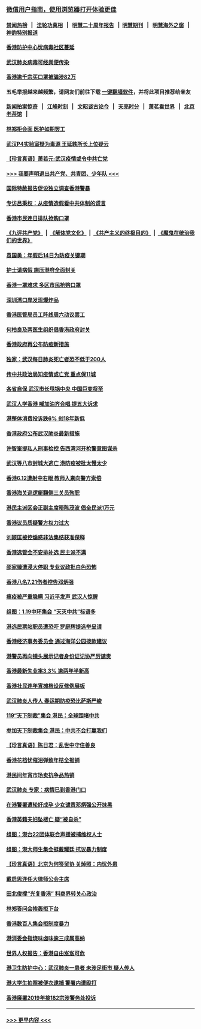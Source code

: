 ### [微信用户指南，使用浏览器打开体验更佳](https://github.com/gfw-breaker/banned-news1/blob/master/indexes/wechat-guide.md?t=0)
#### [禁闻热榜](热点新闻.md?t=0)  &nbsp;&nbsp;|&nbsp;&nbsp; [法轮功真相](https://github.com/gfw-breaker/truth/blob/master/README.md?t=0) &nbsp;&nbsp;|&nbsp;&nbsp; [明慧二十周年报告](https://github.com/gfw-breaker/mh-reports/blob/master/README.md?t=0) &nbsp;&nbsp;|&nbsp;&nbsp;[明慧期刊](https://github.com/gfw-breaker/mh-qikan) &nbsp;&nbsp;|&nbsp;&nbsp; [明慧海外之窗](https://github.com/gfw-breaker/mh-news/blob/master/README.md?t=0) &nbsp;&nbsp;|&nbsp;&nbsp; [神韵特别报道](https://github.com/gfw-breaker/mh-news/blob/master/shenyun.md?t=0)
#### [香港防护中心忧病毒社区蔓延](../pages/nsc415/n11839933.md?t=02030955) 
#### [武汉肺炎病毒可经粪便传染](../pages/nsc415/n11839939.md?t=02030955) 
#### [香港逾千宗买口罩被骗涉82万](../pages/nsc415/n11839914.md?t=02030955) 
#### 五毛举报越来越频繁，请网友们前往下载 [一键翻墙软件](https://github.com/gfw-breaker/ssr-accounts)，并将此项目推荐给亲友
#### [新闻拍案惊奇](https://github.com/gfw-breaker/banned-news1/blob/master/pages/link4.md) &nbsp;&nbsp;|&nbsp;&nbsp; [江峰时刻](https://github.com/gfw-breaker/banned-news1/blob/master/pages/link4.md) &nbsp;&nbsp;|&nbsp;&nbsp; [文昭谈古论今](https://github.com/gfw-breaker/banned-news1/blob/master/pages/link4.md) &nbsp;&nbsp;|&nbsp;&nbsp; [天亮时分](https://github.com/gfw-breaker/banned-news1/blob/master/pages/link4.md) &nbsp;&nbsp;|&nbsp;&nbsp; [萧茗看世界](https://github.com/gfw-breaker/banned-news1/blob/master/pages/link4.md) &nbsp;&nbsp;|&nbsp;&nbsp; [北京老茶馆](https://github.com/gfw-breaker/banned-news1/blob/master/pages/link4.md) &nbsp;&nbsp;|&nbsp;&nbsp; 
#### [林郑拒会面 医护如期罢工](../pages/nsc415/n11839892.md?t=02030955) 
#### [武汉P4实验室疑为毒源 王延轶所长上位疑云](../pages/nsc415/n11835543.md?t=02030955) 
#### [【珍言真语】萧若元:武汉疫情或令中共亡党](../pages/nsc415/n11829394.md?t=02030955) 
#### [>>> 我要声明退出共产党、共青团、少年队 <<<](https://github.com/begood0513/goodnews/blob/master/quit/letter.md) 
#### [国际特赦报告促设独立调查香港警暴](../pages/nsc415/n11833845.md?t=02030955) 
#### [专访吕秉权：从疫情造假看中共体制的谎言](../pages/nsc415/n11833813.md?t=02030955) 
#### [香港市民连日排队抢购口罩](../pages/nsc415/n11833794.md?t=02030955) 
#### [《九评共产党》](https://github.com/begood0513/9ping.md/blob/master/README.md) &nbsp;|&nbsp; [《解体党文化》](../../../../jtdwh.md/blob/master/README.md)  &nbsp;|&nbsp; [《共产主义的终极目的》](../../../../gczydzjmd.md/blob/master/README.md) &nbsp;|&nbsp; [《魔鬼在统治我们的世界》](../../../../mgztzwmdsj.md/blob/master/README.md) 
#### [袁国勇：年假后14日为防疫关键期](../pages/nsc415/n11831088.md?t=02030955) 
#### [护士请病假 施压港府全面封关](../pages/nsc415/n11831030.md?t=02030955) 
#### [香港一罩难求 多区市民抢购口罩](../pages/nsc415/n11831002.md?t=02030955) 
#### [深圳湾口岸发现爆炸品](../pages/nsc415/n11828802.md?t=02030955) 
#### [香港医管局员工阵线周六动议罢工](../pages/nsc415/n11828762.md?t=02030955) 
#### [何柏良及两医生组织倡香港政府封关](../pages/nsc415/n11828749.md?t=02030955) 
#### [香港政府再公布防疫新措施](../pages/nsc415/n11828716.md?t=02030955) 
#### [独家：武汉每日肺炎死亡者恐不低于200人](../pages/nsc415/n11828240.md?t=02030955) 
#### [传中共政治局知疫情或亡党 重点保11城](../pages/nsc415/n11828145.md?t=02030955) 
#### [各省自保 武汉市长甩锅中央 中国巨变将至](../pages/nsc415/n11828021.md?t=02030955) 
#### [武汉人学香港 喊加油齐合唱 提五大诉求](../pages/nsc415/n11827046.md?t=02030955) 
#### [港整体消费投诉跌6% 创18年新低](../pages/nsc415/n11817280.md?t=02030955) 
#### [香港政府公布武汉肺炎最新措施](../pages/nsc415/n11817152.md?t=02030955) 
#### [许智峯提私人刑事检控 告西湾河开枪警意图谋杀](../pages/nsc415/n11817132.md?t=02030955) 
#### [武汉等八市封城大逃亡 港防疫被批太慢太少](../pages/nsc415/n11817058.md?t=02030955) 
#### [香港6.12遭射中右眼 教师入禀向警方索偿](../pages/nsc415/n11814678.md?t=02030955) 
#### [香港海关巡逻艇翻侧三关员殉职](../pages/nsc415/n11814604.md?t=02030955) 
#### [港民主派区会正副主席晤陈茂波 倡全民派1万元](../pages/nsc415/n11814582.md?t=02030955) 
#### [香港议员质疑警方权力过大](../pages/nsc415/n11814560.md?t=02030955) 
#### [刘颕匡被控煽惑非法集结获准保释](../pages/nsc415/n11811727.md?t=02030955) 
#### [香港选管会不安排补选 民主派不满](../pages/nsc415/n11811691.md?t=02030955) 
#### [邵家臻遭浸大停职 专业议政批白色恐怖](../pages/nsc415/n11811670.md?t=02030955) 
#### [香港八名7.21伤者控告邓炳强](../pages/nsc415/n11811623.md?t=02030955) 
#### [瘟疫被严重隐瞒 习近平发声 武汉人惊醒](../pages/nsc415/n11811186.md?t=02030955) 
#### [组图：1.19中环集会 “天灭中共”标语多](../pages/nsc415/n11809514.md?t=02030955) 
#### [港选民票站职员遭恐吓 罗庭辉提选举呈请](../pages/nsc415/n11808914.md?t=02030955) 
#### [香港经济事务委员会 通过海洋公园拨款建议](../pages/nsc415/n11808906.md?t=02030955) 
#### [港警员再向镜头展示记者身份证记协严厉谴责](../pages/nsc415/n11808888.md?t=02030955) 
#### [香港最新失业率3.3% 逾两年半新高](../pages/nsc415/n11808887.md?t=02030955) 
#### [香港社民连年宵摊档设反修例展板](../pages/nsc415/n11808857.md?t=02030955) 
#### [武汉肺炎人传人 春运期防疫恐比萨斯严峻](../pages/nsc415/n11808739.md?t=02030955) 
#### [119“天下制裁”集会 港民：全球围堵中共](../pages/nsc415/n11806318.md?t=02030955) 
#### [参加天下制裁集会 港民：中共不会打赢我们](../pages/nsc415/n11806596.md?t=02030955) 
#### [【珍言真语】陈日君：乱世中守住善良](../pages/nsc415/n11806247.md?t=02030955) 
#### [香港花档忧催泪弹致年桔全报销](../pages/nsc415/n11806130.md?t=02030955) 
#### [港民间年宵市场卖抗争品热销](../pages/nsc415/n11806073.md?t=02030955) 
#### [武汉肺炎 专家：病情已到香港门口](../pages/nsc415/n11806020.md?t=02030955) 
#### [在港警署遭轮奸成孕 少女谴责邓炳强公开抹黑](../pages/nsc415/n11805981.md?t=02030955) 
#### [香港英籍夫妇坠楼亡 疑“被自杀”](../pages/nsc415/n11805937.md?t=02030955) 
#### [组图：港台22团体联合声援被捕维权人士](../pages/nsc415/n11801834.md?t=02030955) 
#### [组图：港大师生集会挺戴耀廷 抗议暴力制度](../pages/nsc415/n11799298.md?t=02030955) 
#### [【珍言真语】北京为何签贸协 关焯照：内忧外患](../pages/nsc415/n11799790.md?t=02030955) 
#### [戴启思连任大律师公会主席](../pages/nsc415/n11799306.md?t=02030955) 
#### [田北俊撑“光复香港” 料商界转关心政治](../pages/nsc415/n11799287.md?t=02030955) 
#### [林郑答问会挨轰拒下台](../pages/nsc415/n11799261.md?t=02030955) 
#### [香港数百人集会拒制度暴力](../pages/nsc415/n11796941.md?t=02030955) 
#### [港消委会指烧味卤味逾三成属高纳](../pages/nsc415/n11796815.md?t=02030955) 
#### [世界人权报告：香港自由岌岌可危](../pages/nsc415/n11796873.md?t=02030955) 
#### [港卫生防护中心：武汉肺炎一患者 未涉足街市 疑人传人](../pages/nsc415/n11796789.md?t=02030955) 
#### [港大学生拍照被便衣逮捕 警署内遭殴打](../pages/nsc415/n11794174.md?t=02030955) 
#### [香港廉署2019年接182宗涉警务处投诉](../pages/nsc415/n11793899.md?t=02030955) 

----
#### [ >>> 更早内容 <<< ](../indexes/nsc415-earlier.md)
